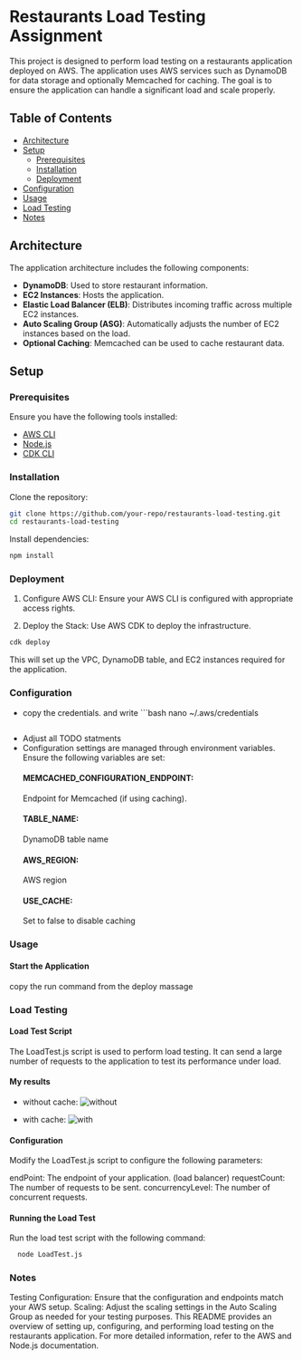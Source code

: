 # Restaurants Load Testing Assignment

This project is designed to perform load testing on a restaurants application deployed on AWS. The application uses AWS services such as DynamoDB for data storage and optionally Memcached for caching. The goal is to ensure the application can handle a significant load and scale properly.

## Table of Contents

- [Architecture](#architecture)
- [Setup](#setup)
  - [Prerequisites](#prerequisites)
  - [Installation](#installation)
  - [Deployment](#deployment)
- [Configuration](#configuration)
- [Usage](#usage)
- [Load Testing](#load-testing)
- [Notes](#notes)

## Architecture

The application architecture includes the following components:

- **DynamoDB**: Used to store restaurant information.
- **EC2 Instances**: Hosts the application.
- **Elastic Load Balancer (ELB)**: Distributes incoming traffic across multiple EC2 instances.
- **Auto Scaling Group (ASG)**: Automatically adjusts the number of EC2 instances based on the load.
- **Optional Caching**: Memcached can be used to cache restaurant data.

## Setup

### Prerequisites

Ensure you have the following tools installed:

- [AWS CLI](https://aws.amazon.com/cli/)
- [Node.js](https://nodejs.org/en/download/)
- [CDK CLI](https://docs.aws.amazon.com/cdk/latest/guide/cli.html)

### Installation

Clone the repository:
```bash
git clone https://github.com/your-repo/restaurants-load-testing.git
cd restaurants-load-testing
```
Install dependencies:
```bash
npm install
```

### Deployment
1. Configure AWS CLI: Ensure your AWS CLI is configured with appropriate access rights.

2. Deploy the Stack: Use AWS CDK to deploy the infrastructure.
```bash
cdk deploy
```
This will set up the VPC, DynamoDB table, and EC2 instances required for the application.

### Configuration
- copy the credentials. and write ```bash
  nano ~/.aws/credentials
  ```
- Adjust all TODO statments
- Configuration settings are managed through environment variables. Ensure the following variables are set:
    #### MEMCACHED_CONFIGURATION_ENDPOINT:
    Endpoint for Memcached (if using caching).
    #### TABLE_NAME: 
    DynamoDB table name
    #### AWS_REGION:
    AWS region
    #### USE_CACHE:
    Set to false to disable caching

### Usage
#### Start the Application
copy the run command from the deploy massage

### Load Testing
#### Load Test Script
The LoadTest.js script is used to perform load testing. It can send a large number of requests to the application to test its performance under load.

#### My results 
- without cache: <img src="Images/without.png" alt="without" /> 

- with cache: <img src="Images/with.png" alt="with" /> 


#### Configuration
Modify the LoadTest.js script to configure the following parameters:

endPoint: The endpoint of your application. (load balancer)
requestCount: The number of requests to be sent.
concurrencyLevel: The number of concurrent requests.

#### Running the Load Test
Run the load test script with the following command:
```bash
  node LoadTest.js
  ```
### Notes
Testing Configuration: Ensure that the configuration and endpoints match your AWS setup.
Scaling: Adjust the scaling settings in the Auto Scaling Group as needed for your testing purposes.
This README provides an overview of setting up, configuring, and performing load testing on the restaurants application. For more detailed information, refer to the AWS and Node.js documentation.









